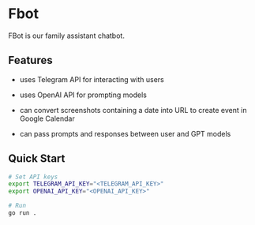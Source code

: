 Fbot
====

FBot is our family assistant chatbot.

## Features

- uses Telegram API for interacting with users
- uses OpenAI API for prompting models

- can convert screenshots containing a date into URL to create event in Google Calendar
- can pass prompts and responses between user and GPT models  

## Quick Start


```sh
# Set API keys
export TELEGRAM_API_KEY="<TELEGRAM_API_KEY>"
export OPENAI_API_KEY="<OPENAI_API_KEY>"

# Run
go run .
```